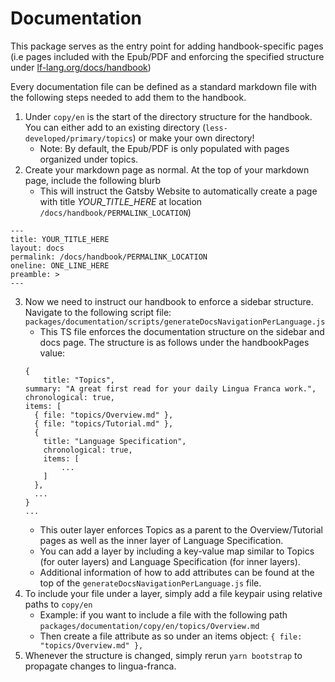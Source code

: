 # Documentation

This package serves as the entry point for adding handbook-specific pages (i.e pages included with the Epub/PDF and enforcing the specified structure under [lf-lang.org/docs/handbook]())

Every documentation file can be defined as a standard markdown file with the following steps needed to add them to the handbook.

1. Under ```copy/en``` is the start of the directory structure for the handbook. You can either add to an existing directory (```less-developed/primary/topics```) or make your own directory!
    - Note: By default, the Epub/PDF is only populated with pages organized under topics.
2. Create your markdown page as normal. At the top of your markdown page, include the following blurb
    - This will instruct the Gatsby Website to automatically create a page with title *YOUR_TITLE_HERE* at location ```/docs/handbook/PERMALINK_LOCATION```)
```
---
title: YOUR_TITLE_HERE
layout: docs
permalink: /docs/handbook/PERMALINK_LOCATION
oneline: ONE_LINE_HERE
preamble: >
---
```
3. Now we need to instruct our handbook to enforce a sidebar structure. Navigate to the following script file: ```packages/documentation/scripts/generateDocsNavigationPerLanguage.js```
    - This TS file enforces the documentation structure on the sidebar and docs page. The structure is as follows under the handbookPages value:
    ```
    {
        title: "Topics",
    summary: "A great first read for your daily Lingua Franca work.",
    chronological: true,
    items: [
      { file: "topics/Overview.md" },
      { file: "topics/Tutorial.md" },
      {
        title: "Language Specification",
        chronological: true,
        items: [
            ...
        ]
      },
      ...
    }
    ...
    ```
    - This outer layer enforces Topics as a parent to the Overview/Tutorial pages as well as the inner layer of Language Specification.
    - You can add a layer by including a key-value map similar to Topics (for outer layers) and Language Specification (for inner layers).
    - Additional information of how to add attributes can be found at the top of the ```generateDocsNavigationPerLanguage.js``` file.
4. To include your file under a layer, simply add a file keypair using relative paths to `copy/en`
    - Example: if you want to include a file with the following path
    ```packages/documentation/copy/en/topics/Overview.md```
    - Then create a file attribute as so under an items object:
    ```{ file: "topics/Overview.md" },```
5. Whenever the structure is changed, simply rerun ```yarn bootstrap``` to propagate changes to lingua-franca.